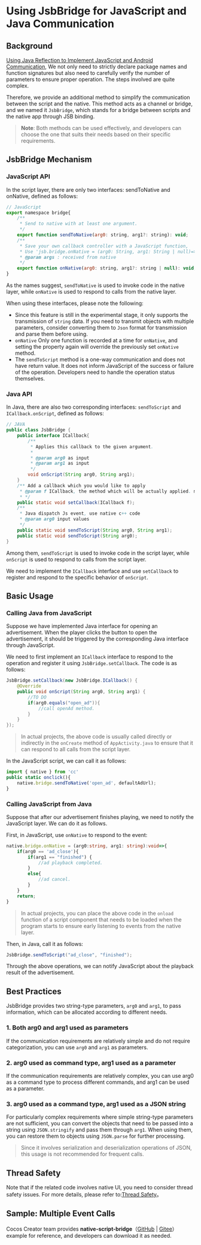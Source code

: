 # Using JsbBridge for JavaScript and Java Communication

## Background

[Using Java Reflection to Implement JavaScript and Android Communication](./java-reflection.md), We not only need to strictly declare package names and function signatures but also need to carefully verify the number of parameters to ensure proper operation. The steps involved are quite complex.

Therefore, we provide an additional method to simplify the communication between the script and the native. This method acts as a channel or bridge, and we named it `JsbBridge`, which stands for a bridge between scripts and the native app through JSB binding.

> **Note**: Both methods can be used effectively, and developers can choose the one that suits their needs based on their specific requirements.

## JsbBridge Mechanism

### JavaScript API

In the script layer, there are only two interfaces: sendToNative and onNative, defined as follows:

```js
// JavaScript
export namespace bridge{
    /**
     * Send to native with at least one argument.
     */
    export function sendToNative(arg0: string, arg1?: string): void;
    /**
     * Save your own callback controller with a JavaScript function,
     * Use 'jsb.bridge.onNative = (arg0: String, arg1: String | null)=>{...}'
     * @param args : received from native
     */
    export function onNative(arg0: string, arg1?: string | null): void;
}
```

As the names suggest, `sendToNative` is used to invoke code in the native layer, while `onNative` is used to respond to calls from the native layer.

When using these interfaces, please note the following:

- Since this feature is still in the experimental stage, it only supports the transmission of `string` data. If you need to transmit objects with multiple parameters, consider converting them to `Json` format for transmission and parse them before using.
- `onNative` Only one function is recorded at a time for `onNative`, and setting the property again will override the previously set `onNative` method.
- The `sendToScript` method is a one-way communication and does not have return value. It does not inform JavaScript of the success or failure of the operation. Developers need to handle the operation status themselves.

### Java API

In Java, there are also two corresponding interfaces: `sendToScript` and `ICallback.onScript`, defined as follows:

```JAVA
// JAVA
public class JsbBridge {
    public interface ICallback{
        /**
         * Applies this callback to the given argument.
         *
         * @param arg0 as input
         * @param arg1 as input
         */
        void onScript(String arg0, String arg1);
    }
    /** Add a callback which you would like to apply
     * @param f ICallback, the method which will be actually applied. multiple calls will override
     * */
    public static void setCallback(ICallback f);
    /**
     * Java dispatch Js event, use native c++ code
     * @param arg0 input values
     */
    public static void sendToScript(String arg0, String arg1);
    public static void sendToScript(String arg0);
}
```

Among them, `sendToScript` is used to invoke code in the script layer, while `onScript` is used to respond to calls from the script layer.

We need to implement the `ICallback` interface and use `setCallback` to register and respond to the specific behavior of `onScript`.

## Basic Usage

### Calling Java from JavaScript

Suppose we have implemented Java interface for opening an advertisement. When the player clicks the button to open the advertisement, it should be triggered by the corresponding Java interface through JavaScript.

We need to first implement an `ICallback` interface to respond to the operation and register it using `JsbBridge.setCallback`. The code is as follows:

```JAVA
JsbBridge.setCallback(new JsbBridge.ICallback() {
    @Override
    public void onScript(String arg0, String arg1) {
        //TO DO
        if(arg0.equals("open_ad")){
            //call openAd method.
        }
    }
});
```

> In actual projects, the above code is usually called directly or indirectly in the `onCreate` method of `AppActivity.java` to ensure that it can respond to all calls from the script layer.

In the JavaScript script, we can call it as follows:

```ts
import { native } from 'cc'
public static onclick(){
    native.bridge.sendToNative('open_ad', defaultAdUrl);
} 
```

### Calling JavaScript from Java

Suppose that after our advertisement finishes playing, we need to notify the JavaScript layer. We can do it as follows.

First, in JavaScript, use `onNative` to respond to the event:

```ts
native.bridge.onNative = (arg0:string, arg1: string):void=>{
    if(arg0 == 'ad_close'){
        if(arg1 == "finished") {
            //ad playback completed.
        }
        else{
            //ad cancel.
        }
    }
    return;
}
```

> In actual projects, you can place the above code in the `onload` function of a script component that needs to be loaded when the program starts to ensure early listening to events from the native layer.

Then, in Java, call it as follows:

```JAVA
JsbBridge.sendToScript("ad_close", "finished");
```

Through the above operations, we can notify JavaScript about the playback result of the advertisement.

## Best Practices

JsbBridge provides two string-type parameters, `arg0` and `arg1`, to pass information, which can be allocated according to different needs.

### 1. Both arg0 and arg1 used as parameters

If the communication requirements are relatively simple and do not require categorization, you can use `arg0` and `arg1` as parameters.

### 2. arg0 used as command type, arg1 used as a parameter

If the communication requirements are relatively complex, you can use arg0 as a command type to process different commands, and arg1 can be used as a parameter.

### 3. arg0 used as a command type, arg1 used as a JSON string

For particularly complex requirements where simple string-type parameters are not sufficient, you can convert the objects that need to be passed into a string using `JSON.stringify` and pass them through `arg1`. When using them, you can restore them to objects using `JSON.parse` for further processing.

> Since it involves serialization and deserialization operations of JSON, this usage is not recommended for frequent calls.

## Thread Safety

Note that if the related code involves native UI, you need to consider thread safety issues. For more details, please refer to:[Thread Safety](./thread-safety.md)。

## Sample: Multiple Event Calls

Cocos Creator team provides **native-script-bridge**（[GitHub](https://github.com/cocos-creator/example-3d/tree/v3.7/native-script-bridge) | [Gitee](https://gitee.com/mirrors_cocos-creator/example-3d/tree/v3.7/native-script-bridge)）example for reference, and developers can download it as needed.
